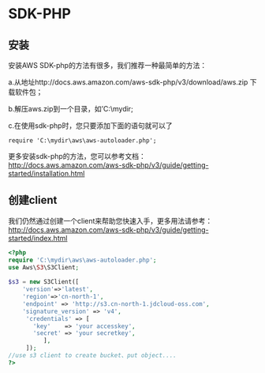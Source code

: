 # SDK-PHP

## 安装

安装AWS SDK-php的方法有很多，我们推荐一种最简单的方法：

a.从地址http://docs.aws.amazon.com/aws-sdk-php/v3/download/aws.zip 下载软件包；

b.解压aws.zip到一个目录，如’C:\mydir\;

c.在使用sdk-php时，您只要添加下面的语句就可以了
```
require 'C:\mydir\aws\aws-autoloader.php';
```
更多安装sdk-php的方法，您可以参考文档：http://docs.aws.amazon.com/aws-sdk-php/v3/guide/getting-started/installation.html

## 创建client

我们仍然通过创建一个client来帮助您快速入手，更多用法请参考：http://docs.aws.amazon.com/aws-sdk-php/v3/guide/getting-started/index.html

```PHP
<?php    
require 'C:\mydir\aws\aws-autoloader.php';    
use Aws\S3\S3Client;    
    
$s3 = new S3Client([    
    'version'=>'latest',    
    'region'=>'cn-north-1',    
    'endpoint' => 'http://s3.cn-north-1.jdcloud-oss.com',    
    'signature_version' => 'v4',    
     'credentials' => [    
       'key'    => 'your accesskey',    
       'secret' => 'your secretkey',    
          ],    
     ]);     
//use s3 client to create bucket、put object....    
?>
```
